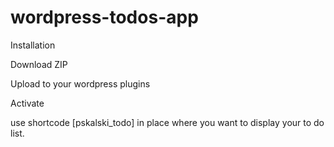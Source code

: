 # wordpress-todos-app

Installation

Download ZIP

Upload to your wordpress plugins

Activate

use shortcode [pskalski_todo] in place where you want to display your to do list.
